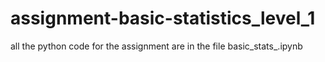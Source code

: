 # assignment-basic-statistics_level_1

all the python code for the assignment are in the file basic_stats_.ipynb
